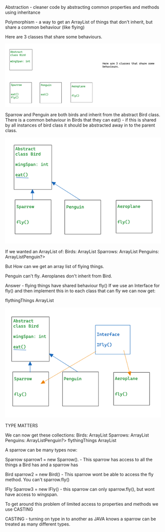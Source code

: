 Abstraction - cleaner code by abstracting common properties and methods 
using inheritance

Polymorphism - a way to get an ArrayList of things that don't inherit, but share a 
common behaviour (like flying)



Here are 3 classes that share some 
behaviours.


![Alt text](<Screenshot 2023-06-23 at 11.12.34.png>)



Sparrow and Penguin are both birds
and inherit from the abstract Bird class.
There is a common behaviour in Birds that
they can eat() - if this is shared by all instances
of bird class it should be abstracted away in to
the parent class. 


![Alt text](<Screenshot 2023-06-23 at 11.14.05.png>)



If we wanted an ArrayList of:
Birds: ArrayList<Bird>
Sparrows: ArrayList<Sparrow>
Penguins: ArrayListPenguin?>

But How can we get an array list of 
flying things.  

Penguin can't fly.
Aeroplanes don't inherit from Bird.

Answer - flying things have shared behaviour fly()
If we use an Interface for fly() and then implement this
in to each class that can fly we can now get:

flythingThings ArrayList<IFly>

![Alt text](<Screenshot 2023-06-23 at 11.14.35.png>)



TYPE MATTERS

We can now get these collections:
Birds: ArrayList<Bird>
Sparrows: ArrayList<Sparrow>
Penguins: ArrayListPenguin?>
flythingThings ArrayList<IFly>

A sparrow can be many types now:

Sparrow sparrow1 = new Sparrow().  - This sparrow has access to all the things a Bird has and a sparrow has

Bird sparrow2 = new Bird() - This sparrow wont be able to access the fly method.  You can't sparrow.fly()

IFly Sparrow3 = new IFly() - this sparrow can only sparrow.fly(), but wont have access to wingspan.


To get around this problem of limited access to properties and methods we use CASTING

CASTING - turning on type in to another as JAVA knows a sparrow can be treated as many different types.



